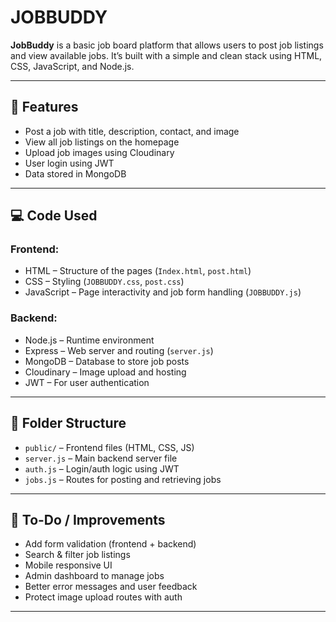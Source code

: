 # JOBBUDDY

**JobBuddy** is a basic job board platform that allows users to post job listings and view available jobs. It’s built with a simple and clean stack using HTML, CSS, JavaScript, and Node.js.

---

## 🔹 Features

- Post a job with title, description, contact, and image
- View all job listings on the homepage
- Upload job images using Cloudinary
- User login using JWT
- Data stored in MongoDB

---

## 💻 Code Used

### Frontend:
- HTML – Structure of the pages (`Index.html`, `post.html`)
- CSS – Styling (`JOBBUDDY.css`, `post.css`)
- JavaScript – Page interactivity and job form handling (`JOBBUDDY.js`)

### Backend:
- Node.js – Runtime environment
- Express – Web server and routing (`server.js`)
- MongoDB – Database to store job posts
- Cloudinary – Image upload and hosting
- JWT – For user authentication

---

## 📁 Folder Structure

- `public/` – Frontend files (HTML, CSS, JS)
- `server.js` – Main backend server file
- `auth.js` – Login/auth logic using JWT
- `jobs.js` – Routes for posting and retrieving jobs

---

## 📌 To-Do / Improvements

- Add form validation (frontend + backend)
- Search & filter job listings
- Mobile responsive UI
- Admin dashboard to manage jobs
- Better error messages and user feedback
- Protect image upload routes with auth

---
<!-- 
## 🙋‍♂️ Author

Made by Sameer -->
